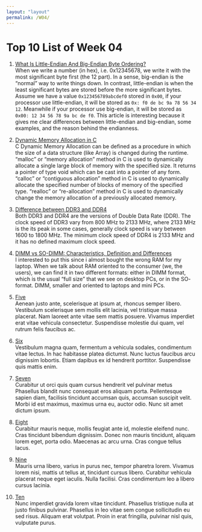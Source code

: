 ```yaml
---
layout: "layout"
permalink: /W04/
---
```


# Top 10 List of Week 04

1. [What Is Little-Endian And Big-Endian Byte Ordering?](https://www.section.io/engineering-education/what-is-little-endian-and-big-endian/)<br>
When we write a number (in hex), i.e. 0x12345678, we write it with the most significant byte first (the 12 part). In a sense, big-endian is the “normal” way to write things down. In contrast, little-endian is when the least significant bytes are stored before the more significant bytes. Assume we have a value `0x123456789abcdef0` stored in `0x00`, if your processor use little-endian, it will be stored as `0x: f0 de bc 9a 78 56 34 12`. Meanwhile if your processor use big-endian, it will be stored as `0x00: 12 34 56 78 9a bc de f0`. This article is interesting because it gives me clear differences between little-endian and big-endian, some examples, and the reason behind the endianness.

2. [Dynamic Memory Allocation in C](https://www.geeksforgeeks.org/dynamic-memory-allocation-in-c-using-malloc-calloc-free-and-realloc/)<br>
C Dynamic Memory Allocation can be defined as a procedure in which the size of a data structure (like Array) is changed during the runtime. “malloc” or “memory allocation” method in C is used to dynamically allocate a single large block of memory with the specified size. It returns a pointer of type void which can be cast into a pointer of any form. “calloc” or “contiguous allocation” method in C is used to dynamically allocate the specified number of blocks of memory of the specified type. “realloc” or “re-allocation” method in C is used to dynamically change the memory allocation of a previously allocated memory.

3. [Difference between DDR3 and DDR4](https://www.geeksforgeeks.org/difference-between-ddr3-and-ddr4/)<br>
Both DDR3 and DDR4 are the versions of Double Data Rate (DDR). The clock speed of DDR3 vary from 800 MHz to 2133 MHz, where 2133 MHz is the its peak in some cases, generally clock speed is vary between 1600 to 1800 MHz. The minimum clock speed of DDR4 is 2133 MHz and it has no defined maximum clock speed.

4. [DIMM vs SO-DIMM: Characteristics, Definition and Differences](https://itigic.com/dimm-vs-so-dimm-characteristics-definition-and-differences/)<br>
I interested to put this since i almost bought the wrong RAM for my laptop. When we talk about RAM oriented to the consumer (we, the users), we can find it in two different formats: either in DIMM format, which is the usual “full size” that we see on desktop PCs, or in the SO- format. DIMM, smaller and oriented to laptops and mini PCs.

5. [Five](https://en.wikipedia.org/wiki/5)<br>
Aenean justo ante, scelerisque at ipsum at, rhoncus semper libero.
Vestibulum scelerisque sem mollis elit lacinia, vel tristique massa placerat.
Nam laoreet ante vitae sem mattis posuere.
Vivamus imperdiet erat vitae vehicula consectetur.
Suspendisse molestie dui quam, vel rutrum felis faucibus ac.

6. [Six](https://en.wikipedia.org/wiki/6)<br>
Vestibulum magna quam, fermentum a vehicula sodales, condimentum vitae lectus.
In hac habitasse platea dictumst.
Nunc luctus faucibus arcu dignissim lobortis.
Etiam dapibus ex id hendrerit porttitor.
Suspendisse quis mattis enim.

7. [Seven](https://en.wikipedia.org/wiki/7)<br>
Curabitur ut orci quis quam cursus hendrerit vel pulvinar metus
Phasellus blandit nunc consequat eros aliquam porta.
Pellentesque sapien diam, facilisis tincidunt accumsan quis, accumsan suscipit velit. 
Morbi id est maximus, maximus urna eu, auctor odio. 
Nunc sit amet dictum ipsum.

8. [Eight](https://en.wikipedia.org/wiki/8)<br>
Curabitur mauris neque, mollis feugiat ante id, molestie eleifend nunc.
Cras tincidunt bibendum dignissim.
Donec non mauris tincidunt, aliquam lorem eget, porta odio.
Maecenas ac arcu urna.
Cras congue tellus lacus.

9. [Nine](https://en.wikipedia.org/wiki/9)<br>
Mauris urna libero, varius in purus nec, tempor pharetra lorem.
Vivamus lorem nisi, mattis ut tellus at, tincidunt cursus libero.
Curabitur vehicula placerat neque eget iaculis.
Nulla facilisi.
Cras condimentum leo a libero cursus lacinia.

10. [Ten](https://en.wikipedia.org/wiki/10)<br>
Nunc imperdiet gravida lorem vitae tincidunt. 
Phasellus tristique nulla at justo finibus pulvinar.
Phasellus in leo vitae sem congue sollicitudin eu sed risus.
Aliquam erat volutpat.
Proin in erat fringilla, pulvinar nisl quis, vulputate purus.

